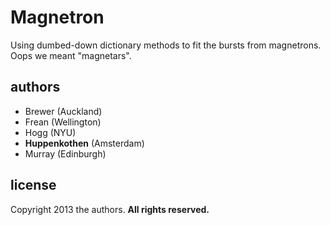Magnetron
=============

Using dumbed-down dictionary methods to fit the bursts from magnetrons.
Oops we meant "magnetars".

authors
-------
- Brewer (Auckland)
- Frean (Wellington)
- Hogg (NYU)
- **Huppenkothen** (Amsterdam)
- Murray (Edinburgh)

license
-------
Copyright 2013 the authors.  **All rights reserved.**